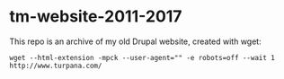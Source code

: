 # tm-website-2011-2017

This repo is an archive of my old Drupal website, created with wget:
```
wget --html-extension -mpck --user-agent="" -e robots=off --wait 1 http://www.turpana.com/
```
